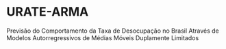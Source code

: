 # URATE-ARMA

Previsão do Comportamento da Taxa de Desocupação no Brasil Através de Modelos Autorregressivos de Médias Móveis Duplamente Limitados

